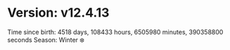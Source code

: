 # Version: v12.4.13
Time since birth: 4518 days, 108433 hours, 6505980 minutes, 390358800 seconds
Season: Winter ❄️
